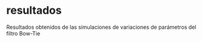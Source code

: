 # resultados
Resultados obtenidos de las simulaciones de variaciones de parámetros del filtro Bow-Tie
